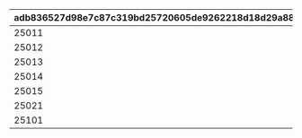 |adb836527d98e7c87c319bd25720605de9262218d18d29a88ac7529b5ae54587|2ceb71379929153737fa97fa916a421d6c4be8a15db8dcb0b3b36a85abf4dc8d|e9691697b0dd25764e517e1315299c522a0c9ebc78ddd8162303b961e6a28a78|
| --- | --- | --- |
|25011|1|2|
|25012|1|2|
|25013|1|2|
|25014|1|2|
|25015|1|2|
|25021|5|2|
|25101|60000|2|